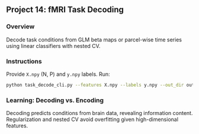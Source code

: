 ## Project 14: fMRI Task Decoding

### Overview
Decode task conditions from GLM beta maps or parcel-wise time series using linear classifiers with nested CV.

### Instructions
Provide `X.npy` (N, P) and `y.npy` labels. Run:
```bash
python task_decode_cli.py --features X.npy --labels y.npy --out_dir outputs/task_decoding
```

### Learning: Decoding vs. Encoding
Decoding predicts conditions from brain data, revealing information content. Regularization and nested CV avoid overfitting given high-dimensional features.

